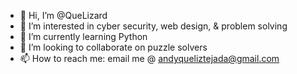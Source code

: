 - 👋 Hi, I’m @QueLizard
- 👀 I’m interested in cyber security, web design, & problem solving
- 🌱 I’m currently learning Python
- 💞️ I’m looking to collaborate on puzzle solvers
- 📫 How to reach me: email me @ andyqueliztejada@gmail.com

<!---
QueLizard/QueLizard is a ✨ special ✨ repository because its `README.md` (this file) appears on your GitHub profile.
You can click the Preview link to take a look at your changes.
--->
